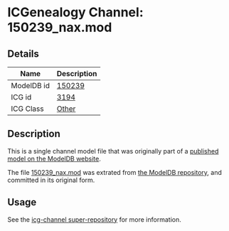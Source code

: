 # ICGenealogy Channel: 150239\_nax.mod

## Details

Name | Description
---- | -----------
ModelDB id | [150239](http://senselab.med.yale.edu/ModelDB/ShowModel.cshtml?model=150239)
ICG id | [3194](http://icg.neurotheory.ox.ac.uk/channels/other/3194)
ICG Class | [Other](http://icg.neurotheory.ox.ac.uk/channels/other)

## Description

This is a single channel model file that was originally part of a [published model on the ModelDB website](http://senselab.med.yale.edu/mModelDB/ShowModel.cshtml?model=150239).

The file [150239\_nax.mod](150239_nax.mod) was extrated from [the ModelDB repository](http://senselab.med.yale.edu/ModelDB/ShowModel.cshtml?model=150239), and committed in its original form.

## Usage

See the [icg-channel super-repository](https://github.com/icgenealogy/icg-channels) for more information.